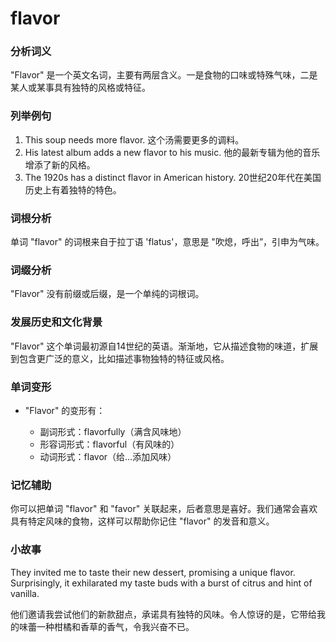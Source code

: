 # flavor

### 分析词义

  

"Flavor" 是一个英文名词，主要有两层含义。一是食物的口味或特殊气味，二是某人或某事具有独特的风格或特征。

  

### 列举例句

  

1.  This soup needs more flavor. 这个汤需要更多的调料。
2.  His latest album adds a new flavor to his music. 他的最新专辑为他的音乐增添了新的风格。
3.  The 1920s has a distinct flavor in American history. 20世纪20年代在美国历史上有着独特的特色。

  

### 词根分析

  

单词 "flavor" 的词根来自于拉丁语 'flatus'，意思是 "吹熄，呼出”，引申为气味。

  

### 词缀分析

  

"Flavor" 没有前缀或后缀，是一个单纯的词根词。

  

### 发展历史和文化背景

  

"Flavor" 这个单词最初源自14世纪的英语。渐渐地，它从描述食物的味道，扩展到包含更广泛的意义，比如描述事物独特的特征或风格。

  

### 单词变形

  

*   "Flavor" 的变形有：
    
    *   副词形式：flavorfully（满含风味地）
    *   形容词形式：flavorful（有风味的）
    *   动词形式：flavor（给…添加风味）
    
      
    

  

### 记忆辅助

  

你可以把单词 "flavor" 和 "favor" 关联起来，后者意思是喜好。我们通常会喜欢具有特定风味的食物，这样可以帮助你记住 "flavor" 的发音和意义。

  

### 小故事

  

They invited me to taste their new dessert, promising a unique flavor. Surprisingly, it exhilarated my taste buds with a burst of citrus and hint of vanilla.

  

他们邀请我尝试他们的新款甜点，承诺具有独特的风味。令人惊讶的是，它带给我的味蕾一种柑橘和香草的香气，令我兴奋不已。
